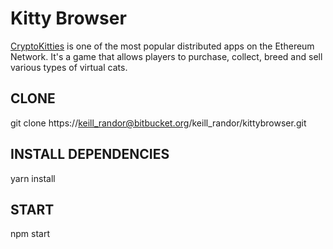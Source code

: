 # Kitty Browser

[CryptoKitties](http://cryptokitties.co) is one of the most popular distributed apps on the Ethereum Network. It's a game that allows players to purchase, collect, breed and sell various types of virtual cats.

## CLONE

git clone https://keill_randor@bitbucket.org/keill_randor/kittybrowser.git


## INSTALL DEPENDENCIES

yarn install


## START

npm start
